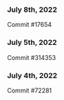 ### July 8th, 2022

Commit #17654

### July 5th, 2022

Commit #314353


### July 4th, 2022

Commit #72281
